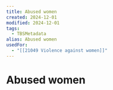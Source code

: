 ```yaml
---
title: Abused women
created: 2024-12-01
modified: 2024-12-01
tags:
  - TBSMetadata
alias: Abused women
usedFor:
  - "[[21049 Violence against women]]"
---
```

# Abused women
